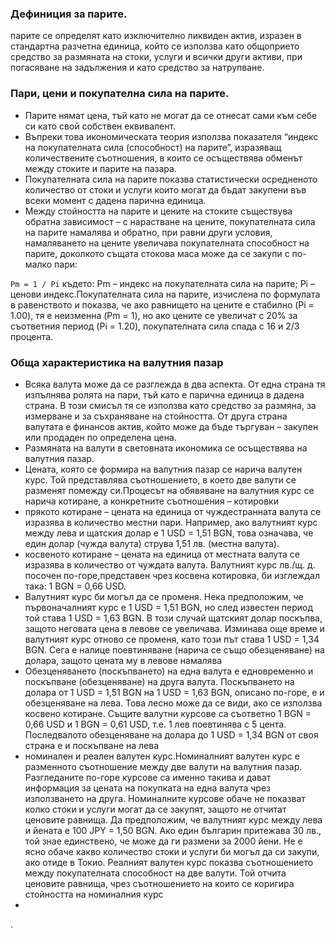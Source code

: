 ### Дефиниция за парите.
парите се определят като изключително ликвиден актив, изразен в стандартна разчетна единица, който се използва като общоприето средство за размяната на стоки, услуги и всички други активи, при погасяване на задължения и като средство за натрупване.
### Пари, цени и покупателна сила на парите.
+ Парите нямат цена, тъй като не могат да се отнесат сами към себе си като свой собствен еквивалент.
+ Въпреки това икономическата теория използва показателя “индекс на покупателната сила (способност) на парите”, изразяващ количествените съотношения, в които се осъществява обменът между стоките и парите на пазара.
+ Покупателната сила на парите показва статистически осредненото количество от стоки и услуги които могат да бъдат закупени във всеки момент с дадена парична единица.
+ Между стойността на парите и цените на стоките съществува обратна зависимост – с нарастване на цените, покупателната сила на парите намалява и обратно, при равни други условия, намаляването на цените увеличава покупателната способност на парите, доколкото същата стокова маса може да се закупи с по-малко пари:

```` Pm = 1 / Pi ````
където: Pm – индекс на покупателната сила на парите; Pi – ценови индекс.Покупателната сила на парите, изчислена по формулата в равенството и показва, че ако равнището на цените е стабилно (Pi = 1.00), тя е неизменна (Pm = 1), но ако цените се увеличат с 20% за съответния период (Pi = 1.20), покупателната сила спада с 16 и 2/3 процента. 
### Обща характеристика на валутния пазар
+ Всяка валута може да се разглежда в два аспекта. От една страна тя изпълнява ролята на пари, тъй като е парична единица в дадена страна. В този смисъл тя се използва като средство за размяна, за измерване и за съхраняване на стойността. От друга страна валутата е финансов актив, който може да бъде търгуван – закупен или продаден по определена цена.
+ Размяната на валути в световната икономика се осъществява на валутния пазар.
+ Цената, която се формира на валутния пазар се нарича валутен курс. Той представлява съотношението, в което две валути се разменят помежду си.Процесът на обявяване на валутния курс се нарича котиране, а конкретните съотношения – котировки
+ прякото котиране – цената на единица от чуждестранната валута се изразява в количество местни пари. Например, ако валутният курс между лева и щатския долар е    1 USD = 1,51 BGN, това означава, че един долар (чужда валута) струва 1,51 лв. (местна валута).
+ косвеното котиране – цената на единица от местната валута се изразява в количество от чуждата валута. Валутният курс лв./щ. д. посочен по-горе,представен чрез косвена котировка, би изглеждал така: 1 BGN = 0,66 USD.
+ Валутният курс би могъл да се променя. Нека предположим, че първоначалният курс е 1 USD = 1,51 BGN, но след известен период той става 1 USD = 1,63 BGN. В този случай щатският долар поскъпва, защото неговата цена в левове се увеличава. Изминава още време и валутният курс отново се променя, като този път става 1 USD = 1,34 BGN. Сега е налице поевтиняване (нарича се също обезценяване) на долара, защото цената му в левове намалява
+ Обезценяването (поскъпването) на една валута е едновременно и поскъпване (обезценяване) на друга валута. Поскъпването на долара от 1 USD = 1,51 BGN на 1 USD = 1,63 BGN, описано по-горе, е и обезценяване на лева. Това лесно може да се види, ако се използва косвено котиране. Същите валутни курсове са съответно 1 BGN = 0,66 USD и 1 BGN = 0,61 USD, т.е. 1 лев поевтинява с 5 цента. Последвалото обезценяване на долара до 1 USD = 1,34 BGN от своя страна е и поскъпване на левa
+ номинален и реален валутен курс.Номиналният валутен курс е разменното съотношение между две валути на валутния пазар. Разгледаните по-горе курсове са именно такива и дават информация за цената на покупката на една валута чрез използването на друга. Номиналните курсове обаче не показват колко стоки и услуги могат да се 
закупят, защото не отчитат ценовите равнища. Да предположим, че валутният курс между лева и йената е 100 JPY = 1,50 BGN. Ако един българин притежава 30 лв., той знае единствено, че може да ги размени за 2000 йени. Не е ясно обаче какво количество стоки и услуги би могъл да си закупи, ако отиде в Токио. Реалният валутен курс показва съотношението между покупателната способност на две валути. Той отчита ценовите равнища, чрез съотношението на които се коригира стойността на номиналния курс
+ 

.

  
